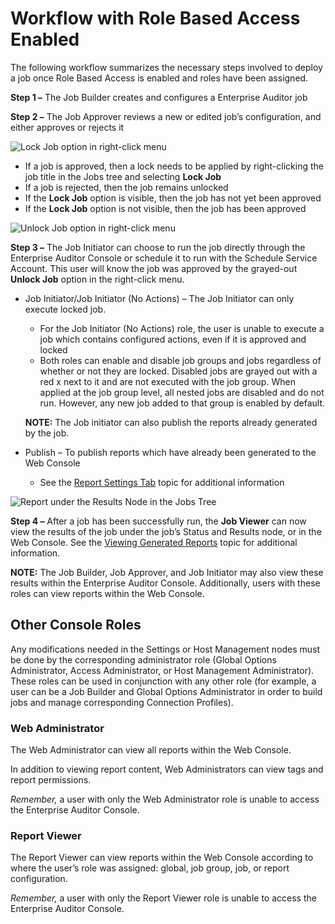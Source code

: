 # Workflow with Role Based Access Enabled

The following workflow summarizes the necessary steps involved to deploy a job once Role Based
Access is enabled and roles have been assigned.

**Step 1 –** The Job Builder creates and configures a Enterprise Auditor job

**Step 2 –** The Job Approver reviews a new or edited job’s configuration, and either approves or
rejects it

![Lock Job option in right-click menu](/img/product_docs/accessanalyzer/11.6/accessanalyzer/admin/settings/access/rolebased/lockjob.webp)

- If a job is approved, then a lock needs to be applied by right-clicking the job title in the Jobs
  tree and selecting **Lock Job**
- If a job is rejected, then the job remains unlocked
- If the **Lock Job** option is visible, then the job has not yet been approved
- If the **Lock Job** option is not visible, then the job has been approved

![Unlock Job option in right-click menu](/img/product_docs/accessanalyzer/11.6/accessanalyzer/admin/settings/access/rolebased/unlockjob.webp)

**Step 3 –** The Job Initiator can choose to run the job directly through the Enterprise Auditor
Console or schedule it to run with the Schedule Service Account. This user will know the job was
approved by the grayed-out **Unlock Job** option in the right-click menu.

- Job Initiator/Job Initiator (No Actions) – The Job Initiator can only execute locked job.

    - For the Job Initiator (No Actions) role, the user is unable to execute a job which contains
      configured actions, even if it is approved and locked
    - Both roles can enable and disable job groups and jobs regardless of whether or not they are
      locked. Disabled jobs are grayed out with a red x next to it and are not executed with the job
      group. When applied at the job group level, all nested jobs are disabled and do not run.
      However, any new job added to that group is enabled by default.

    **NOTE:** The Job initiator can also publish the reports already generated by the job.

- Publish – To publish reports which have already been generated to the Web Console

    - See the
      [Report Settings Tab](/docs/accessanalyzer/11.6/admin/jobs/job/properties/reportsettings.md)
      topic for additional information

![Report under the Results Node in the Jobs Tree](/img/product_docs/accessanalyzer/11.6/accessanalyzer/admin/settings/access/rolebased/reportjobstree.webp)

**Step 4 –** After a job has been successfully run, the **Job Viewer** can now view the results of
the job under the job’s Status and Results node, or in the Web Console. See the
[Viewing Generated Reports](/docs/accessanalyzer/11.6/admin/report/view.md)
topic for additional information.

**NOTE:** The Job Builder, Job Approver, and Job Initiator may also view these results within the
Enterprise Auditor Console. Additionally, users with these roles can view reports within the Web
Console.

## Other Console Roles

Any modifications needed in the Settings or Host Management nodes must be done by the corresponding
administrator role (Global Options Administrator, Access Administrator, or Host Management
Administrator). These roles can be used in conjunction with any other role (for example, a user can
be a Job Builder and Global Options Administrator in order to build jobs and manage corresponding
Connection Profiles).

### Web Administrator

The Web Administrator can view all reports within the Web Console.

In addition to viewing report content, Web Administrators can view tags and report permissions.

_Remember,_ a user with only the Web Administrator role is unable to access the Enterprise Auditor
Console.

### Report Viewer

The Report Viewer can view reports within the Web Console according to where the user’s role was
assigned: global, job group, job, or report configuration.

_Remember,_ a user with only the Report Viewer role is unable to access the Enterprise Auditor
Console.
